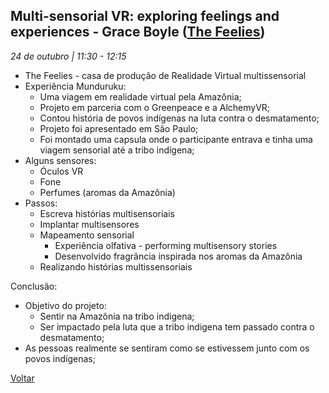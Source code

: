 ## Multi-sensorial VR: exploring feelings and experiences - Grace Boyle ([The Feelies](https://www.thefeelies.io/))
_24 de outubro | 11:30 - 12:15_

* The Feelies - casa de produção de Realidade Virtual multissensorial
* Experiência Munduruku:
   * Uma viagem em realidade virtual pela Amazônia;
    * Projeto em parceria com o Greenpeace e a AlchemyVR;
    * Contou história de povos indígenas na luta contra o desmatamento;
    * Projeto foi apresentado em São Paulo;
    * Foi montado uma capsula onde o participante entrava e tinha uma viagem sensorial até a tribo indígena;
* Alguns sensores:
    * Óculos VR
    * Fone
    * Perfumes (aromas da Amazônia)
* Passos:
    * Escreva histórias multisensoriais
    * Implantar multisensores
    * Mapeamento sensorial
        * Experiência olfativa - performing multisensory stories
        * Desenvolvido fragrância inspirada nos aromas da Amazônia
    * Realizando histórias multissensoriais

Conclusão:
* Objetivo do projeto:
    * Sentir na Amazônia na tribo indigena;
    * Ser impactado pela luta que a tribo indigena tem passado contra o desmatamento;
* As pessoas realmente se sentiram como se estivessem junto com os povos indígenas;

[Voltar](/webbr2017)